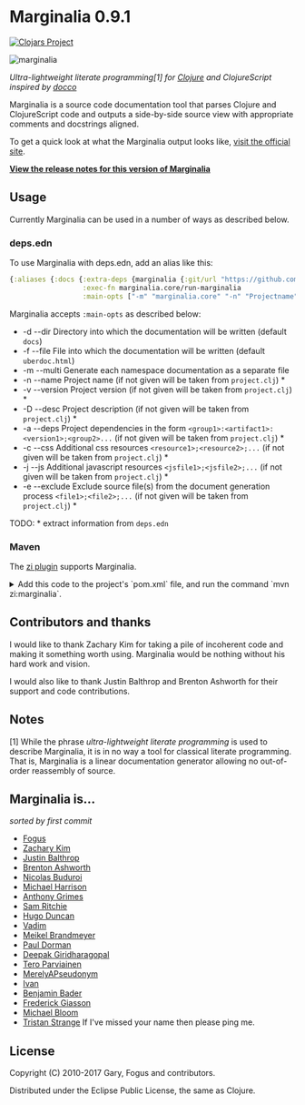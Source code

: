 Marginalia 0.9.1
================

[![Clojars Project](https://img.shields.io/clojars/v/marginalia.svg)](https://clojars.org/marginalia)

![marginalia](http://farm8.staticflickr.com/7057/6828224448_32b51e5784_z_d.jpg "Marginalia")

*Ultra-lightweight literate programming[1] for
[Clojure](http://clojure.org) and ClojureScript inspired by
[docco](http://jashkenas.github.com/docco/)*

Marginalia is a source code documentation tool that parses Clojure and
ClojureScript code and outputs a side-by-side source view with
appropriate comments and docstrings aligned.

To get a quick look at what the Marginalia output looks like, [visit
the official site](http://gdeer81.github.io/marginalia/).

**[View the release notes for this version of Marginalia](https://github.com/gdeer81/marginalia/blob/master/docs/release-notes/marginalia-v0.9.1-release-notes.markdown)**

Usage
-----

Currently Marginalia can be used in a number of ways as described below.
  
### deps.edn

To use Marginalia with deps.edn, add an alias like this:

```clojure
{:aliases {:docs {:extra-deps {marginalia {:git/url "https://github.com/zilti/marginalia" :sha "1234"}}
                  :exec-fn marginalia.core/run-marginalia
				  :main-opts ["-m" "marginalia.core" "-n" "Projectname"]}}}
```

Marginalia accepts `:main-opts` as described below:

* -d --dir     Directory into which the documentation will be written (default `docs`)
* -f --file    File into which the documentation will be written (default `uberdoc.html`)
* -m --multi   Generate each namespace documentation as a separate file
* -n --name    Project name (if not given will be taken from `project.clj`) *
* -v --version Project version (if not given will be taken from `project.clj`) * 
* -D --desc    Project description (if not given will be taken from `project.clj`) * 
* -a --deps    Project dependencies in the form `<group1>:<artifact1>:<version1>;<group2>...` (if not given will be taken from `project.clj`) * 
* -c --css     Additional css resources `<resource1>;<resource2>;...` (if not given will be taken from `project.clj`) * 
* -j --js      Additional javascript resources `<jsfile1>;<jsfile2>;...` (if not given will be taken from `project.clj`) * 
* -e --exclude Exclude source file(s) from the document generation process `<file1>;<file2>;...` (if not given will be taken from `project.clj`) *

TODO: * extract information from `deps.edn`

### Maven

The [zi plugin](https://github.com/pallet/zi) supports Marginalia.

<details>
  <summary>Add this code to the project's `pom.xml` file, and run the command `mvn zi:marginalia`.</summary>

```xml
    <plugin>
      <groupId>org.cloudhoist.plugin</groupId>
      <artifactId>zi</artifactId>
      <version>0.5.0</version>
      <configuration>
        <marginaliaTargetDirectory>autodoc/marginalia</marginaliaTargetDirectory>
      </configuration>
    </plugin>
```

And the following to the project's `settings.xml` file.

```xml
    <pluginGroups>
      <pluginGroup>org.cloudhoist.plugin</pluginGroup>
    </pluginGroups>

    <profiles>
      <profile>
        <id>clojure-dev</id>
        <pluginRepositories>
          <pluginRepository>
            <id>sonatype-snapshots</id>
            <url>http://oss.sonatype.org/content/repositories/releases</url>
          </pluginRepository>
        </pluginRepositories>
      </profile>
    </profiles>

    <activeProfiles>
      <activeProfile>clojure-dev</activeProfile>
    </activeProfiles>
```
</details>

Contributors and thanks
-----------------------

I would like to thank Zachary Kim for taking a pile of incoherent code
and making it something worth using.  Marginalia would be nothing
without his hard work and vision.

I would also like to thank Justin Balthrop and Brenton Ashworth for
their support and code contributions.

Notes
-----

[1] While the phrase *ultra-lightweight literate programming* is used
to describe Marginalia, it is in no way a tool for classical literate
programming.  That is, Marginalia is a linear documentation generator
allowing no out-of-order reassembly of source.

Marginalia is...
----------------

*sorted by first commit*

- [Fogus](http://fogus.me/fun/)
- [Zachary Kim](https://github.com/zk)
- [Justin Balthrop](https://github.com/ninjudd)
- [Brenton Ashworth](https://github.com/brentonashworth)
- [Nicolas Buduroi](https://github.com/budu)
- [Michael Harrison](https://github.com/goodmike)
- [Anthony Grimes](https://github.com/Raynes)
- [Sam Ritchie](https://github.com/sritchie)
- [Hugo Duncan](https://github.com/hugoduncan)
- [Vadim](https://github.com/dm3)
- [Meikel Brandmeyer](https://github.com/kotarak)
- [Paul Dorman](https://github.com/pauldorman)
- [Deepak Giridharagopal](https://github.com/grimradical)
- [Tero Parviainen](https://github.com/teropa)
- [MerelyAPseudonym](https://github.com/MerelyAPseudonym)
- [Ivan](https://github.com/ivantm)
- [Benjamin Bader](https://github.com/benjamin-bader)
- [Frederick Giasson](https://github.com/fgiasson)
- [Michael Bloom](https://github.com/MichaelBlume)
- [Tristan Strange](https://github.com/triss)
If I've missed your name then please ping me.

License
-------

Copyright (C) 2010-2017 Gary, Fogus and contributors.

Distributed under the Eclipse Public License, the same as Clojure.
